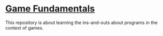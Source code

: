# [Game Fundamentals](https://gamehacking.academy/about)

This repository is about learning the ins-and-outs about programs in the context of games.
